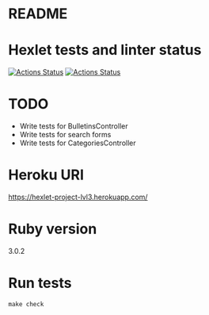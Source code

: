 # README

Hexlet tests and linter status
==============================
[![Actions Status](https://github.com/vladimir-kozyrev/rails-project-lvl3/workflows/hexlet-check/badge.svg)](https://github.com/vladimir-kozyrev/rails-project-lvl3/actions)
[![Actions Status](https://github.com/vladimir-kozyrev/rails-project-lvl3/workflows/rails/badge.svg)](https://github.com/vladimir-kozyrev/rails-project-lvl3/actions)

TODO
====
* Write tests for BulletinsController
* Write tests for search forms
* Write tests for CategoriesController

Heroku URI
==========
https://hexlet-project-lvl3.herokuapp.com/

Ruby version
============
3.0.2

Run tests
=========
```
make check
```
